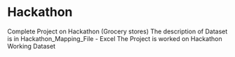 # Hackathon
Complete Project on Hackathon (Grocery stores)
The description of Dataset is in Hackathon_Mapping_File - Excel
The Project is worked on Hackathon Working Dataset
